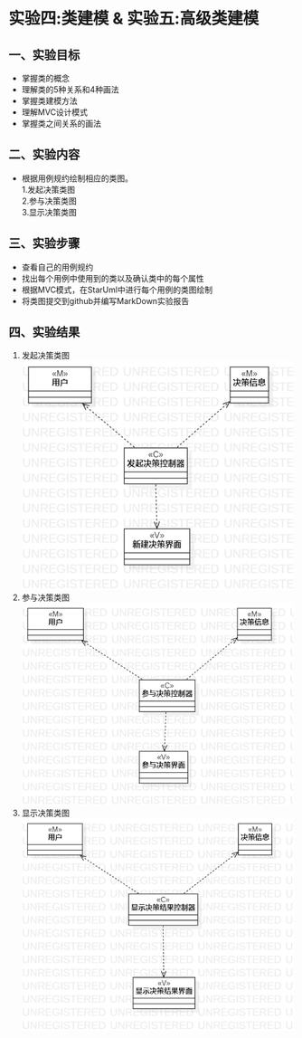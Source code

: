 # 实验四:类建模 & 实验五:高级类建模

## 一、实验目标
- 掌握类的概念
- 理解类的5种关系和4种画法
- 掌握类建模方法
- 理解MVC设计模式
- 掌握类之间关系的画法

## 二、实验内容
- 根据用例规约绘制相应的类图。  
   1.发起决策类图  
   2.参与决策类图  
   3.显示决策类图  

## 三、实验步骤
- 查看自己的用例规约
- 找出每个用例中使用到的类以及确认类中的每个属性
- 根据MVC模式，在StarUml中进行每个用例的类图绘制
- 将类图提交到github并编写MarkDown实验报告

## 四、实验结果  
1. 发起决策类图  
![发起决策类图](./lab4_ClassDiagram1.png)  
2. 参与决策类图  
![参与决策类图](./lab4_ClassDiagram2.png)  
3. 显示决策类图  
![显示决策类图](./lab4_ClassDiagram3.png)
